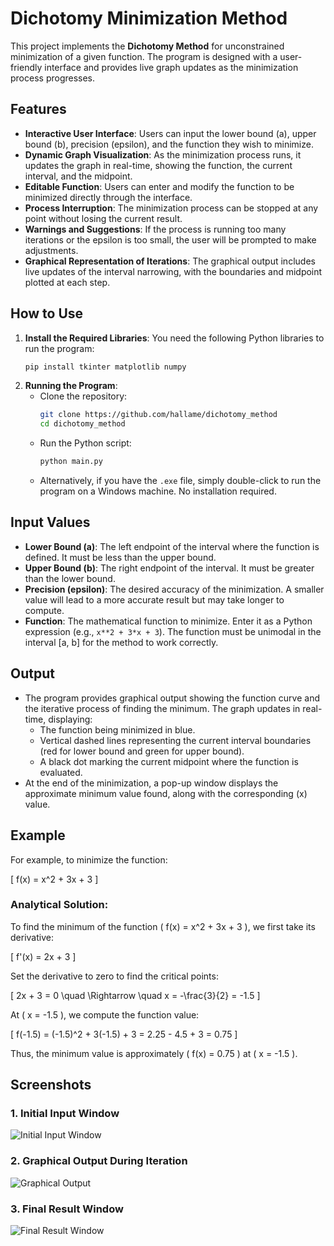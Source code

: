# Dichotomy Minimization Method

This project implements the **Dichotomy Method** for unconstrained minimization of a given function. The program is designed with a user-friendly interface and provides live graph updates as the minimization process progresses.

## Features
- **Interactive User Interface**: Users can input the lower bound (a), upper bound (b), precision (epsilon), and the function they wish to minimize.
- **Dynamic Graph Visualization**: As the minimization process runs, it updates the graph in real-time, showing the function, the current interval, and the midpoint.
- **Editable Function**: Users can enter and modify the function to be minimized directly through the interface.
- **Process Interruption**: The minimization process can be stopped at any point without losing the current result.
- **Warnings and Suggestions**: If the process is running too many iterations or the epsilon is too small, the user will be prompted to make adjustments.
- **Graphical Representation of Iterations**: The graphical output includes live updates of the interval narrowing, with the boundaries and midpoint plotted at each step.

## How to Use

1. **Install the Required Libraries**:
   You need the following Python libraries to run the program:
   ```bash
   pip install tkinter matplotlib numpy
2. **Running the Program**:
   - Clone the repository:
     ```bash
     git clone https://github.com/hallame/dichotomy_method
     cd dichotomy_method
     ```
   - Run the Python script:
     ```bash
     python main.py
     ```
   - Alternatively, if you have the `.exe` file, simply double-click to run the program on a Windows machine. No installation required.
## Input Values
- **Lower Bound (a)**: The left endpoint of the interval where the function is defined. It must be less than the upper bound.
- **Upper Bound (b)**: The right endpoint of the interval. It must be greater than the lower bound.
- **Precision (epsilon)**: The desired accuracy of the minimization. A smaller value will lead to a more accurate result but may take longer to compute.
- **Function**: The mathematical function to minimize. Enter it as a Python expression (e.g., `x**2 + 3*x + 3`). The function must be unimodal in the interval [a, b] for the method to work correctly.

## Output
- The program provides graphical output showing the function curve and the iterative process of finding the minimum. The graph updates in real-time, displaying:
  - The function being minimized in blue.
  - Vertical dashed lines representing the current interval boundaries (red for lower bound and green for upper bound).
  - A black dot marking the current midpoint where the function is evaluated.
- At the end of the minimization, a pop-up window displays the approximate minimum value found, along with the corresponding \(x\) value.

## Example
For example, to minimize the function:

\[ f(x) = x^2 + 3x + 3 \]

### Analytical Solution:
To find the minimum of the function \( f(x) = x^2 + 3x + 3 \), we first take its derivative:

\[
f'(x) = 2x + 3
\]

Set the derivative to zero to find the critical points:

\[
2x + 3 = 0 \quad \Rightarrow \quad x = -\frac{3}{2} = -1.5
\]

At \( x = -1.5 \), we compute the function value:

\[
f(-1.5) = (-1.5)^2 + 3(-1.5) + 3 = 2.25 - 4.5 + 3 = 0.75
\]

Thus, the minimum value is approximately \( f(x) = 0.75 \) at \( x = -1.5 \).

## Screenshots

### 1. Initial Input Window
![Initial Input Window](img/image1.png)

### 2. Graphical Output During Iteration
![Graphical Output](img/image2.png)

### 3. Final Result Window
![Final Result Window](img/3.png)

